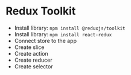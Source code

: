 # Redux Toolkit
 - Install library: `npm install @reduxjs/toolkit`
 - Install library: `npm install react-redux`
 - Connect store to the app
 - Create slice
 - Create action
 - Create reducer
 - Create selector
